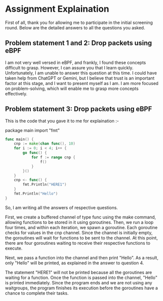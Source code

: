 
# Assignment Explaination

First of all, thank you for allowing me to participate in the initial screening round. Below are the detailed answers to all the questions you asked.

## Problem statement 1 and 2: Drop packets using eBPF

I am not very well versed in eBPF, and frankly, I found these concepts difficult to grasp. However, I can assure you that I learn quickly. Unfortunately, I am unable to answer this question at this time. I could have taken help from ChatGPT or Gemini, but I believe that trust is an important factor at this stage, and I want to present myself as I am. I am more focused on problem-solving, which will enable me to grasp more concepts effectively.

## Problem statement 3: Drop packets using eBPF

This is the code that you gave it to me for explaination :- 

package main
import "fmt"
```go
func main() {
    cnp := make(chan func(), 10)
    for i := 0; i < 4; i++ {
        go func() {
            for f := range cnp {
                f()
            }
        }()
    }
    cnp <- func() {
        fmt.Println("HERE1")
    }
    fmt.Println("Hello")
}
```

So, I am writing all the answers of respective questions.

First, we create a buffered channel of type func using the make command, allowing functions to be stored in it using goroutines. Then, we run a loop four times, and within each iteration, we spawn a goroutine. Each goroutine checks for values in the cnp channel. Since the channel is initially empty, the goroutines will wait for functions to be sent to the channel. At this point, there are four goroutines waiting to receive their respective functions to execute.

Next, we pass a function into the channel and then print "Hello". As a result, only "Hello" will be printed, as explained in the answer to question 4.

The statement "HERE1" will not be printed because all the goroutines are waiting for a function. Once the function is passed into the channel, "Hello" is printed immediately. Since the program ends and we are not using any waitgroups, the program finishes its execution before the goroutines have a chance to complete their tasks.




